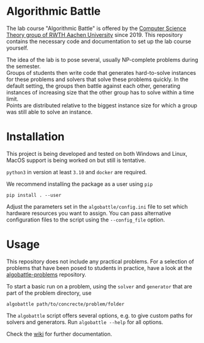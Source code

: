 # Algorithmic Battle

The lab course "Algorithmic Battle" is offered by the 
[Computer Science Theory group of RWTH Aachen University](https://tcs.rwth-aachen.de/)
since 2019. This repository contains the necessary code and documentation to
set up the lab course yourself.

The idea of the lab is to pose several, usually NP-complete problems during the
semester.  
Groups of students then write code that generates hard-to-solve instances for
these problems and solvers that solve these problems quickly. In the default
setting, the groups then battle against each other, generating instances of
increasing size that the other group has to solve within a time limit.  
Points are distributed relative to the biggest instance size for which a group
was still able to solve an instance.

# Installation
This project is being developed and tested on both Windows and Linux, MacOS support
is being worked on but still is tentative.

`python3` in version at least `3.10` and `docker` are required.

We recommend installing the package as a user using `pip`
```
pip install . --user
```

Adjust the parameters set in the `algobattle/config.ini` file to set
which hardware resources you want to assign. You can pass alternative
configuration files to the script using the `--config_file` option.


# Usage
This repository does not include any practical problems. For a selection of problems
that have been posed to students in practice, have a look at the
[algobattle-problems](https://github.com/Benezivas/algobattle-problems) repository.

To start a basic run on a problem, using the `solver` and `generator` that
are part of the problem directory, use
```
algobattle path/to/concrecte/problem/folder
```

The `algobattle` script offers several options, e.g. to give custom paths for
solvers and generators. Run `algobattle --help` for all options.


Check the [wiki](https://github.com/Benezivas/algobattle/wiki) for further documentation.